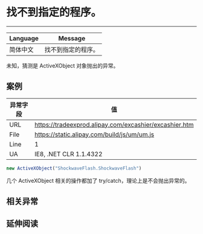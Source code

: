 
# 找不到指定的程序。

----

| Language | Message            |
|----------|--------------------|
| 简体中文 | 找不到指定的程序。 |

未知，猜测是 ActiveXObject 对象抛出的异常。

## 案例

| 异常字段 | 值                                                     |
|----------|--------------------------------------------------------|
| URL      | https://tradeexprod.alipay.com/excashier/excashier.htm |
| File     | https://static.alipay.com/build/js/um/um.js            |
| Line     | 1                                                      |
| UA       | IE8, .NET CLR 1.1.4322                                 |

```javascript
new ActiveXObject("ShockwaveFlash.ShockwaveFlash")
```

几个 ActiveXObject 相关的操作都加了 try/catch，理论上是不会抛出异常的。


## 相关异常


## 延伸阅读
